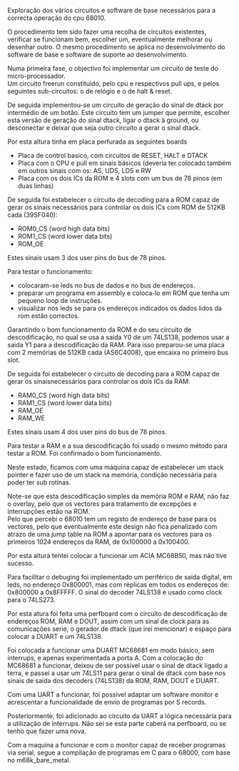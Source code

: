 Exploração dos vários circuitos e software de base necessários para a correcta operação do cpu 68010.  

O procedimento tem sido fazer uma recolha de circuitos existentes, verificar se funcionam bem, escolher um, eventualmente melhorar ou desenhar outro.
O mesmo procedimento se aplica no desenvolvimento do software de base e software de suporte ao desenvolvimento.  

Numa primeira fase, o objectivo foi implementar um circuito de teste do micro-processador.  
Um circuito freerun constituido, pelo cpu e respectivos pull ups, e pelos seguintes sub-circuitos: o de relógio e o de halt & reset.  

De seguida implementou-se um circuito de geração do sinal de dtack por intermédio de um botão. Este circuito tem um jumper que permite, escolher esta versão de geração do sinal dtack, ligar o dtack à ground, ou desconectar e deixar que seja outro circuito a gerar o sinal dtack.

Por esta altura tinha em placa perfurada as seguintes boards
- Placa de control basico, com circuitos de RESET, HALT e DTACK
- Placa com o CPU e pull em sinais básicos (deveria ter colocado também em outros sinais com os: AS, UDS, LDS e RW
- Placa com os dois ICs da ROM e 4 slots com um bus de 78 pinos (em duas linhas) 

De seguida foi estabelecer o circuito de decoding para a ROM capaz de gerar os sinais necessários para controlar os dois ICs com ROM de 512KB cada (39SF040):  
- ROM0_CS (word high data bits)
- ROM1_CS (word lower data bits)
- ROM_OE

Estes sinais usam 3 dos user pins do bus de 78 pinos.  

Para testar o funcionamento:  
- colocaram-se leds no bus de dados e no bus de endereços.  
- preparar um programa em assembly e coloca-lo em ROM que tenha um pequeno loop de instruções.
- visualizar nos leds se para os endereços indicados os dados lidos da rom estão correctos.

Garantindo o bom funcionamento da ROM e do seu circuito de descodificação, no qual se usa a saida Y0 de um 74LS138, podemos usar a saida Y1 para a descodificação da RAM. Para isso preparou-se uma placa com 2 memórias de 512KB cada (AS6C4008), que encaixa no primeiro bus slot.  

De seguida foi estabelecer o circuito de decoding para a ROM capaz de gerar os sinaisnecessários para controlar os dois ICs da RAM:  
- RAM0_CS (word high data bits)
- RAM1_CS (word lower data bits)
- RAM_OE
- RAM_WE

Estes sinais usam 4 dos user pins do bus de 78 pinos.  

Para testar a RAM e a sua descodificação foi usado o mesmo método para testar a ROM.  Foi confirmado o bom funcionamento.

Neste estado, ficamos com uma máquina capaz de estabelecer um stack pointer e fazer uso de um stack na memória, condição necessária para poder ter sub rotinas.  

Note-se que esta descodificação simples da memória ROM e RAM, não faz o overlay, pelo que os vectores para tratamento de excepções e interrupções estão na ROM.  
Pelo que percebi o 68010 tem um registo de endereço de base para os vectores, pelo que eventualmente este design não fica penalizado com atrazo de uma jump table na ROM a apontar para os vectores para os primeiros 1024 endereços da RAM, de 0x100000 a 0x100400.  

Por esta altura tentei colocar a funcionar um ACIA MC68B50, mas não tive sucesso.

Para facilitar o debuging foi implementado um periférico de saida digital, em leds, no endereço 0x800001, mas com réplicas em todos os endereços de: 0x800000 a 0x8FFFFF.  O sinal do decoder 74LS138 é usado como clock para o 74LS273.  

Por esta atura foi feita uma perfboard com o circuito de descodificação de endereços ROM, RAM e DOUT, assim com um sinal de clock para as comunicações serie, o gerador de dtack (que irei mencionar) e espaço para colocar a DUART e um 74LS138. 

Foi colocada a funcionar uma DUART MC68681 em modo básico, sem interrups, e apenas experimentada a porta A.  Com a colocação do MC68681 a funcionar, deixou de ser possivel usar o sinal de dtack ligado a terra, e passei a usar um 74LS11 para gerar o sinal de dtack com base nos sinais de saida dos decoders (74LS138) da ROM, RAM, DOUT e DUART.  

Com uma UART a funcionar, foi possivel adaptar um software monitor e acrescentar a funcionalidade de envio de programas por S records.  

Posteriormente, foi adicionado ao circuito da UART a lógica necessária para a utilização de interrups. Não sei se esta parte caberá na perfboard, ou se tenho que fazer uma nova.  

Com a maquina a funcionar e com o monitor capaz de receber programas via serial, segue a compilação de programas em C para o 68000, com base no m68k_bare_metal.  


